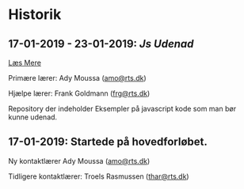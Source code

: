 # **Historik**

## 17-01-2019 - 23-01-2019: ***Js Udenad***

[Læs Mere](https://github.com/rts-cmk/js-udenad-wuhf01)

Primære lærer: Ady Moussa (amo@rts.dk)

Hjælpe lærer: Frank Goldmann (frg@rts.dk)

Repository der indeholder Eksempler på javascript kode som man bør kunne udenad.

## 17-01-2019: Startede på hovedforløbet.

Ny kontaktlærer Ady Moussa (amo@rts.dk)

Tidligere kontaktlærer: Troels Rasmussen (thar@rts.dk)

